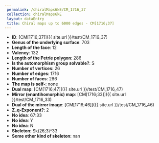 ```yaml
--- 
 permalink: /chiralMaps6kE/CM_1716_37 
 collection: chiralMaps6kE
 layout: dataEntry
 title: Chiral maps up to 6000 edges - CM[1716;37]
---
```


- **ID**: [CM[1716;37]]({{ site.url }}/test/CM_1716_37)
- **Genus of the underlying surface**: 703
- **Length of the face**: 12
- **Valency**: 132
- **Length of the Petrie polygon**: 286
- **Is the automorphism group solvable?**: S
- **Number of vertices**: 26
- **Number of edges**: 1716
- **Number of faces**: 286
- **The map is self-**: none
- **Dual map**: [CM[1716;47]]({{ site.url }}/test/CM_1716_47)
- **Mirror (enantihomorphic) map**: [CM[1716;33]]({{ site.url }}/test/CM_1716_33)
- **Dual of the mirror image**: [CM[1716;46]]({{ site.url }}/test/CM_1716_46)
- **Z_q-Exponent?**: 2
- **No idea**:  67:33
- **No idea**: Y
- **No idea**: N
- **Skeleton**: Sk(26;3)^33
- **Some other kind of skeleton**: nan
